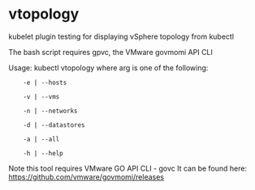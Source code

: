 # vtopology
kubelet plugin testing for displaying vSphere topology from kubectl

The bash script requires gpvc, the VMware govmomi API CLI

Usage: kubectl vtopology <arg>
  where arg is one of the following:
  
        -e | --hosts
        
        -v | --vms
        
        -n | --networks
        
        -d | --datastores
        
        -a | --all
        
        -h | --help
        

Note this tool requires VMware GO API CLI - govc
It can be found here: https://github.com/vmware/govmomi/releases
